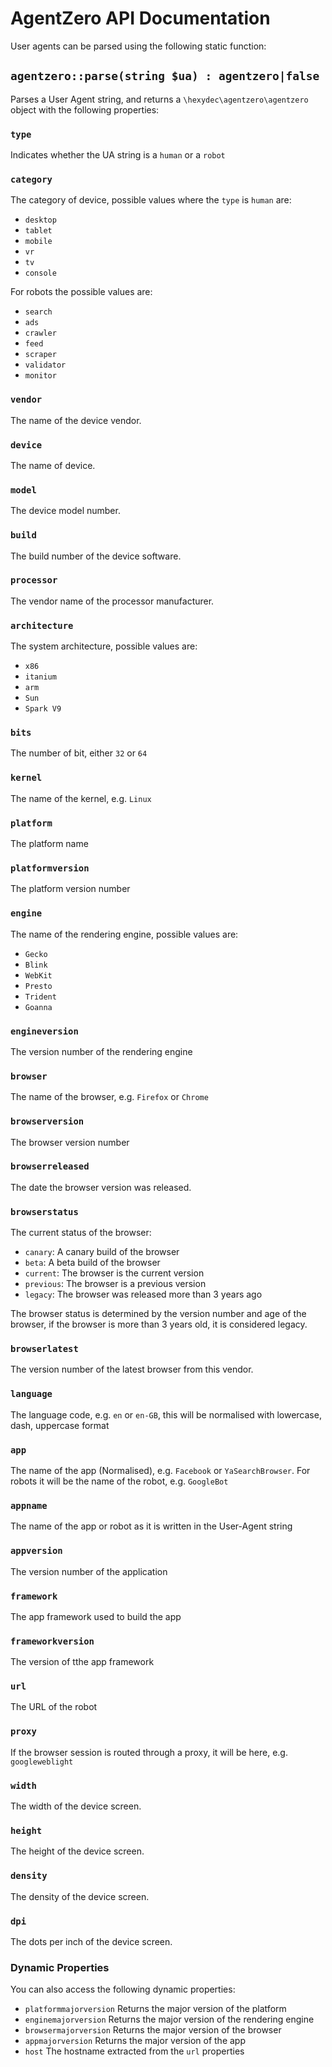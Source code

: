 # AgentZero API Documentation

User agents can be parsed using the following static function:

## `agentzero::parse(string $ua) : agentzero|false`

Parses a User Agent string, and returns a `\hexydec\agentzero\agentzero` object with the following properties:

### `type`

Indicates whether the UA string is a `human` or a `robot`

### `category`

The category of device, possible values where the `type` is `human` are:

- `desktop`
- `tablet`
- `mobile`
- `vr`
- `tv`
- `console`

For robots the possible values are:

- `search`
- `ads`
- `crawler`
- `feed`
- `scraper`
- `validator`
- `monitor`

### `vendor`

The name of the device vendor.

### `device`

The name of device.

### `model`

The device model number.

### `build`

The build number of the device software.

### `processor`

The vendor name of the processor manufacturer.

### `architecture`

The system architecture, possible values are:

- `x86`
- `itanium`
- `arm`
- `Sun`
- `Spark V9`

### `bits`

The number of bit, either `32` or `64`

### `kernel`

The name of the kernel, e.g. `Linux`

### `platform`

The platform name

### `platformversion`

The platform version number

### `engine`

The name of the rendering engine, possible values are:

- `Gecko`
- `Blink`
- `WebKit`
- `Presto`
- `Trident`
- `Goanna`

### `engineversion`

The version number of the rendering engine

### `browser`

The name of the browser, e.g. `Firefox` or `Chrome`

### `browserversion`

The browser version number

### `browserreleased`

The date the browser version was released.

### `browserstatus`

The current status of the browser:

- `canary`: A canary build of the browser
- `beta`: A beta build of the browser
- `current`: The browser is the current version
- `previous`: The browser is a previous version
- `legacy`: The browser was released more than 3 years ago

The browser status is determined by the version number and age of the browser, if the browser is more than 3 years old, it is considered legacy.

### `browserlatest`

The version number of the latest browser from this vendor.

### `language`

The language code, e.g. `en` or `en-GB`, this will be normalised with lowercase, dash, uppercase format

### `app`

The name of the app (Normalised), e.g. `Facebook` or `YaSearchBrowser`. For robots it will be the name of the robot, e.g. `GoogleBot`

### `appname`

The name of the app or robot as it is written in the User-Agent string

### `appversion`

The version number of the application

### `framework`

The app framework used to build the app

### `frameworkversion`

The version of tthe app framework

### `url`

The URL of the robot

### `proxy`

If the browser session is routed through a proxy, it will be here, e.g. `googleweblight`

### `width`

The width of the device screen.

### `height`

The height of the device screen.

### `density`

The density of the device screen.
### `dpi`

The dots per inch of the device screen.

### Dynamic Properties

You can also access the following dynamic properties:

- `platformmajorversion` Returns the major version of the platform
- `enginemajorversion` Returns the major version of the rendering engine
- `browsermajorversion` Returns the major version of the browser
- `appmajorversion` Returns the major version of the app
- `host` The hostname extracted from the `url` properties